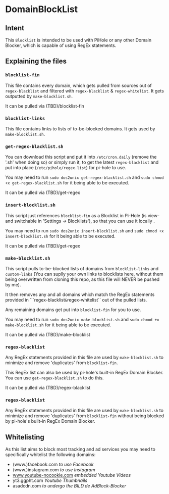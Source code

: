 # DomainBlockList
## Intent
This ``Blocklist`` is intended to be used with PiHole or any other Domain Blocker, which is capable of using RegEx statements.


## Explaining the files
### ``blocklist-fin``
This file contains every domain, which gets pulled from sources out of ``regex-blacklist`` and filtered with ``regex-blacklist`` & ``regex-whitelist``. It gets outputted by ``make-blocklist.sh``.


It can be pulled via (TBD)/blocklist-fin


### ``blocklist-links``
This file contains links to lists of to-be-blocked domains. It gets used by ``make-blocklist.sh``.


### ``get-regex-blacklist.sh``
You can download this script and put it into ``/etc/cron.daily`` (remove the '.sh' when doing so) or simply run it, to get the latest ``regex-blacklist`` and put into place (``/etc/pihole/regex.list``) for pi-hole to use.

You may need to run ``sudo dos2unix get-regex-blacklist.sh`` and ``sudo chmod +x get-regex-blacklist.sh`` for it being able to be executed.


It can be pulled via (TBD)/get-regex


### ``insert-blocklist.sh``
This script just references ``blocklist-fin`` as a Blocklist in Pi-Hole (is view- and switchable in 'Settings -> Blocklists'), so that you can use it locally .

You may need to run ``sudo dos2unix insert-blocklist.sh`` and ``sudo chmod +x insert-blocklist.sh`` for it being able to be executed.


It can be pulled via (TBD)/get-regex


### ``make-blocklist.sh``
This script pulls to-be-blocked lists of domains from ``blocklist-links`` and ``custom-links`` (You can suplly your own links to blocklists here, without them being overwritten from cloning this repo, as this file will NEVER be pushed by me).

It then removes any and all domains which match the RegEx statements provided in ```regex-blacklist`` & ``regex-whitelist`` out of the pulled lists.

Any remaining domains get put into ``blocklist-fin`` for you to use.

You may need to run ``sudo dos2unix make-blocklist.sh`` and ``sudo chmod +x make-blocklist.sh`` for it being able to be executed.


It can be pulled via (TBD)/make-blocklist


### ``regex-blacklist``
Any RegEx statements provided in this file are used by ``make-blocklist.sh`` to minimize and remove 'duplicates' from ``blocklist-fin``.

This RegEx list can also be used by pi-hole's built-in RegEx Domain Blocker. You can use ``get-regex-blacklist.sh`` to do this.


It can be pulled via (TBD)/regex-blacklist


### ``regex-blacklist``
Any RegEx statements provided in this file are used by ``make-blocklist.sh`` to minimize and remove 'duplicates' from ``blocklist-fin`` without being blocked by pi-hole's built-in RegEx Domain Blocker.


## Whitelisting
As this list aims to block most tracking and ad services you may need to specifically whitelist the following domains:
- (www.)facebook.com *to use Facebook*
- (www.)instagram.com *to use Instagram*
- www.youtube-nocookie.com *embedded Youtube Videos*
- yt3.ggpht.com *Youtube Thumbnails*
- asadcdn.com *to undergo the BILD.de AdBlock-Blocker*